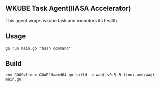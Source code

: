 ## WKUBE Task Agent(IIASA Accelerator)
This agent wraps wkube task and monotors its health. 

## Usage
`go run main.go "bash command"`

## Build
`env GOOS=linux GOARCH=amd64 go build -o wagt-v0.5.3-linux-amd/wagt main.go`